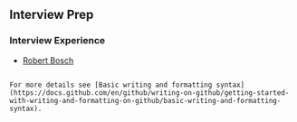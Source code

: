 ## Interview Prep



### Interview Experience
- [Robert Bosch](https://github.com/kumarmaxwell/Interview-Prep/edit/gh-pages/index.md)

```

For more details see [Basic writing and formatting syntax](https://docs.github.com/en/github/writing-on-github/getting-started-with-writing-and-formatting-on-github/basic-writing-and-formatting-syntax).


